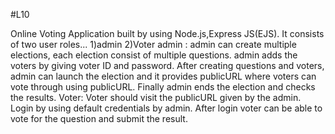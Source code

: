 #L10

Online Voting Application built by using Node.js,Express JS(EJS). It consists of two user roles... 1)admin 2)Voter 
admin : admin can create multiple elections, each election consist of multiple questions. admin adds the voters by giving voter ID and password. After creating questions and voters, admin can launch the election and it provides publicURL where voters can vote through using publicURL. Finally admin ends the election and checks the results. 
Voter: Voter should visit the publicURL given by the admin. Login by using default credentials by admin. After login voter can be able to vote for the question and submit the result.
